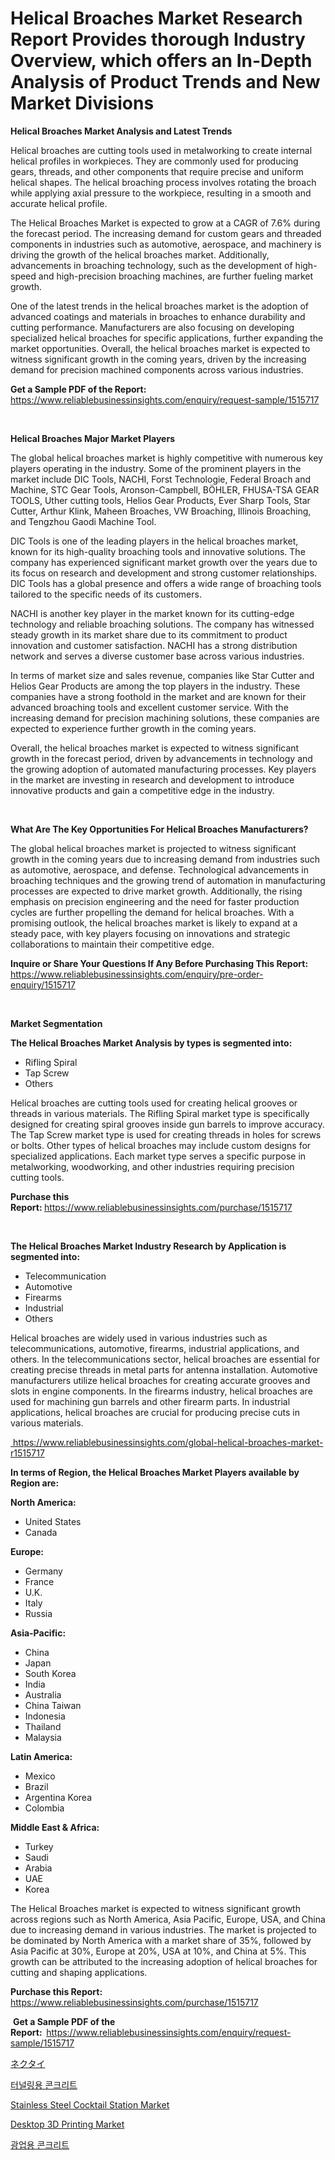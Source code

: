 <p><h1>Helical Broaches Market Research Report Provides thorough Industry Overview, which offers an In-Depth Analysis of Product Trends and New Market Divisions</h1></p><p><strong>Helical Broaches Market Analysis and Latest Trends</strong></p>
<p><p>Helical broaches are cutting tools used in metalworking to create internal helical profiles in workpieces. They are commonly used for producing gears, threads, and other components that require precise and uniform helical shapes. The helical broaching process involves rotating the broach while applying axial pressure to the workpiece, resulting in a smooth and accurate helical profile.</p><p>The Helical Broaches Market is expected to grow at a CAGR of 7.6% during the forecast period. The increasing demand for custom gears and threaded components in industries such as automotive, aerospace, and machinery is driving the growth of the helical broaches market. Additionally, advancements in broaching technology, such as the development of high-speed and high-precision broaching machines, are further fueling market growth.</p><p>One of the latest trends in the helical broaches market is the adoption of advanced coatings and materials in broaches to enhance durability and cutting performance. Manufacturers are also focusing on developing specialized helical broaches for specific applications, further expanding the market opportunities. Overall, the helical broaches market is expected to witness significant growth in the coming years, driven by the increasing demand for precision machined components across various industries.</p></p>
<p><strong>Get a Sample PDF of the Report:&nbsp;</strong> <a href="https://www.reliablebusinessinsights.com/enquiry/request-sample/1515717">https://www.reliablebusinessinsights.com/enquiry/request-sample/1515717</a></p>
<p>&nbsp;</p>
<p><strong>Helical Broaches Major Market Players</strong></p>
<p><p>The global helical broaches market is highly competitive with numerous key players operating in the industry. Some of the prominent players in the market include DIC Tools, NACHI, Forst Technologie, Federal Broach and Machine, STC Gear Tools, Aronson-Campbell, BÖHLER, FHUSA-TSA GEAR TOOLS, Uther cutting tools, Helios Gear Products, Ever Sharp Tools, Star Cutter, Arthur Klink, Maheen Broaches, VW Broaching, Illinois Broaching, and Tengzhou Gaodi Machine Tool.</p><p>DIC Tools is one of the leading players in the helical broaches market, known for its high-quality broaching tools and innovative solutions. The company has experienced significant market growth over the years due to its focus on research and development and strong customer relationships. DIC Tools has a global presence and offers a wide range of broaching tools tailored to the specific needs of its customers.</p><p>NACHI is another key player in the market known for its cutting-edge technology and reliable broaching solutions. The company has witnessed steady growth in its market share due to its commitment to product innovation and customer satisfaction. NACHI has a strong distribution network and serves a diverse customer base across various industries.</p><p>In terms of market size and sales revenue, companies like Star Cutter and Helios Gear Products are among the top players in the industry. These companies have a strong foothold in the market and are known for their advanced broaching tools and excellent customer service. With the increasing demand for precision machining solutions, these companies are expected to experience further growth in the coming years.</p><p>Overall, the helical broaches market is expected to witness significant growth in the forecast period, driven by advancements in technology and the growing adoption of automated manufacturing processes. Key players in the market are investing in research and development to introduce innovative products and gain a competitive edge in the industry.</p></p>
<p>&nbsp;</p>
<p><strong>What Are The Key Opportunities For Helical Broaches Manufacturers?</strong></p>
<p><p>The global helical broaches market is projected to witness significant growth in the coming years due to increasing demand from industries such as automotive, aerospace, and defense. Technological advancements in broaching techniques and the growing trend of automation in manufacturing processes are expected to drive market growth. Additionally, the rising emphasis on precision engineering and the need for faster production cycles are further propelling the demand for helical broaches. With a promising outlook, the helical broaches market is likely to expand at a steady pace, with key players focusing on innovations and strategic collaborations to maintain their competitive edge.</p></p>
<p><strong>Inquire or Share Your Questions If Any Before Purchasing This Report:</strong> <a href="https://www.reliablebusinessinsights.com/enquiry/pre-order-enquiry/1515717">https://www.reliablebusinessinsights.com/enquiry/pre-order-enquiry/1515717</a></p>
<p>&nbsp;</p>
<p><strong>Market Segmentation</strong></p>
<p><strong>The Helical Broaches Market Analysis by types is segmented into:</strong></p>
<p><ul><li>Rifling Spiral</li><li>Tap Screw</li><li>Others</li></ul></p>
<p><p>Helical broaches are cutting tools used for creating helical grooves or threads in various materials. The Rifling Spiral market type is specifically designed for creating spiral grooves inside gun barrels to improve accuracy. The Tap Screw market type is used for creating threads in holes for screws or bolts. Other types of helical broaches may include custom designs for specialized applications. Each market type serves a specific purpose in metalworking, woodworking, and other industries requiring precision cutting tools.</p></p>
<p><strong>Purchase this Report:&nbsp;</strong><a href="https://www.reliablebusinessinsights.com/purchase/1515717">https://www.reliablebusinessinsights.com/purchase/1515717</a></p>
<p>&nbsp;</p>
<p><strong>The Helical Broaches Market Industry Research by Application is segmented into:</strong></p>
<p><ul><li>Telecommunication</li><li>Automotive</li><li>Firearms</li><li>Industrial</li><li>Others</li></ul></p>
<p><p>Helical broaches are widely used in various industries such as telecommunications, automotive, firearms, industrial applications, and others. In the telecommunications sector, helical broaches are essential for creating precise threads in metal parts for antenna installation. Automotive manufacturers utilize helical broaches for creating accurate grooves and slots in engine components. In the firearms industry, helical broaches are used for machining gun barrels and other firearm parts. In industrial applications, helical broaches are crucial for producing precise cuts in various materials.</p></p>
<p><a href="https://www.reliablebusinessinsights.com/global-helical-broaches-market-r1515717">&nbsp;https://www.reliablebusinessinsights.com/global-helical-broaches-market-r1515717</a></p>
<p><strong>In terms of Region, the Helical Broaches Market Players available by Region are:</strong></p>
<p>
    <p> <strong> North America: </strong>
        <ul>
            <li>United States</li>
            <li>Canada</li>
        </ul>
        </p> 
    <p> <strong> Europe: </strong>
        <ul>
            <li>Germany</li>
            <li>France</li>
            <li>U.K.</li>
            <li>Italy</li>
            <li>Russia</li>
        </ul>
        </p> 
    <p> <strong> Asia-Pacific: </strong>
        <ul>
            <li>China</li>
            <li>Japan</li>
            <li>South Korea</li>
            <li>India</li>
            <li>Australia</li>
            <li>China Taiwan</li>
            <li>Indonesia</li>
            <li>Thailand</li>
            <li>Malaysia</li>
        </ul>
        </p> 
    <p> <strong> Latin America: </strong>
        <ul>
            <li>Mexico</li>
            <li>Brazil</li>
            <li>Argentina Korea</li>
            <li>Colombia</li>
        </ul>
        </p> 
    <p> <strong> Middle East & Africa: </strong>
        <ul>
            <li>Turkey</li>
            <li>Saudi</li>
            <li>Arabia</li>
            <li>UAE</li>
            <li>Korea</li>
        </ul>
    </p>
    </p>
<p><p>The Helical Broaches market is expected to witness significant growth across regions such as North America, Asia Pacific, Europe, USA, and China due to increasing demand in various industries. The market is projected to be dominated by North America with a market share of 35%, followed by Asia Pacific at 30%, Europe at 20%, USA at 10%, and China at 5%. This growth can be attributed to the increasing adoption of helical broaches for cutting and shaping applications.</p></p>
<p><strong>Purchase this Report: </strong><a href="https://www.reliablebusinessinsights.com/purchase/1515717">https://www.reliablebusinessinsights.com/purchase/1515717</a></p>
<p>&nbsp;<strong>Get a Sample PDF of the Report:&nbsp;&nbsp;</strong><a href="https://www.reliablebusinessinsights.com/enquiry/request-sample/1515717">https://www.reliablebusinessinsights.com/enquiry/request-sample/1515717</a></p>
<p><strong></strong></p>
<p><p><a href="https://github.com/kegley4963/Market-Research-Report-List-2/blob/main/3886069165543.md">ネクタイ</a></p><p><a href="https://github.com/sougarounis/Market-Research-Report-List-4/blob/main/3476289178659.md">터널링용 콘크리트</a></p><p><a href="https://github.com/julyju69/Market-Research-Report-List-4/blob/main/stainless-steel-cocktail-station-market.md">Stainless Steel Cocktail Station Market</a></p><p><a href="https://github.com/gdfhhhj/Market-Research-Report-List-5/blob/main/desktop-3d-printing-market.md">Desktop 3D Printing Market</a></p><p><a href="https://github.com/Howaoole34545/Market-Research-Report-List-2/blob/main/8541498178660.md">광업용 콘크리트</a></p></p>